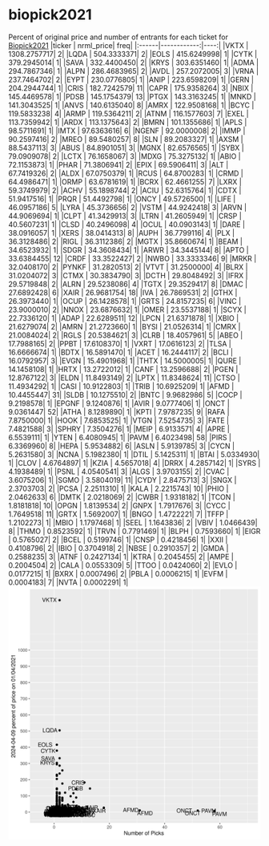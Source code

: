# biopick2021
Percent of original price and number of entrants for each ticket for [Biopick2021](https://twitter.com/hashtag/Biopick2021)
|ticker |   nrml_price| freq|
|:------|------------:|----:|
|VKTX   | 1308.2757717|    2|
|LQDA   |  504.3333371|    2|
|EOLS   |  415.6249998|    1|
|CYTK   |  379.2945014|    1|
|SAVA   |  332.4400450|    2|
|KRYS   |  303.6351460|    1|
|ADMA   |  294.7867346|    1|
|ALPN   |  286.4683965|    2|
|AVDL   |  257.2072005|    3|
|VRNA   |  237.7464702|    2|
|EYPT   |  230.0776805|    1|
|ANIP   |  223.6598209|    1|
|GERN   |  204.2944744|    1|
|CRIS   |  182.7242579|   11|
|CAPR   |  175.9358264|    3|
|NBIX   |  145.4469578|    1|
|PDSB   |  145.1754379|   13|
|PTGX   |  143.3163245|    1|
|MNKD   |  141.3043525|    1|
|ANVS   |  140.6135040|    8|
|AMRX   |  122.9508168|    1|
|BCYC   |  119.5833238|    4|
|ARMP   |  119.5364211|    2|
|ATNM   |  116.1577603|    7|
|EXEL   |  113.7359942|    1|
|ARDX   |  113.1375643|    2|
|BMRN   |  101.1355686|    1|
|APLS   |   98.5711691|    1|
|IMTX   |   97.6363616|    6|
|NGENF  |   92.0000008|    2|
|IMMP   |   90.2597416|    2|
|MREO   |   89.5480257|    8|
|SLN    |   89.2083327|    1|
|AXSM   |   88.5437113|    3|
|ABUS   |   84.8901051|    3|
|MGNX   |   82.6576565|    1|
|SYBX   |   79.0909078|    2|
|LCTX   |   76.1658067|    3|
|MDXG   |   75.3275132|    1|
|ABIO   |   72.1153873|    1|
|PHAR   |   71.3806941|    2|
|EPIX   |   69.5906411|    3|
|ALT    |   67.7419326|    2|
|ALDX   |   67.0750379|    1|
|RCUS   |   64.8700283|    1|
|CRMD   |   64.4986471|    1|
|ORMP   |   63.6781619|    1|
|BCRX   |   62.4661255|    7|
|LXRX   |   59.3749979|    2|
|ACHV   |   55.1898744|    2|
|ACIU   |   52.6315764|    1|
|CDTX   |   51.9417516|    1|
|PRQR   |   51.4492798|    1|
|ONCY   |   49.5726500|    1|
|LIFE   |   46.0957186|    5|
|LYRA   |   45.3736656|    2|
|VSTM   |   44.9242418|    3|
|ARVN   |   44.9069694|    1|
|CLPT   |   41.3429913|    3|
|LTRN   |   41.2605949|    1|
|CRSP   |   40.5607231|    1|
|CLSD   |   40.2496098|    4|
|OCUL   |   40.0903143|    1|
|DARE   |   38.0916057|    1|
|XERS   |   38.0414313|    8|
|AUPH   |   36.7799116|    4|
|PLX    |   36.3128486|    2|
|RIGL   |   36.3112386|    2|
|MGTX   |   35.8660674|    1|
|BEAM   |   34.6523932|    1|
|SDGR   |   34.3608434|    1|
|ARWR   |   34.3445144|    8|
|APTO   |   33.6384455|   12|
|CRDF   |   33.3522427|    2|
|NWBO   |   33.3333346|    9|
|MRKR   |   32.0408170|    2|
|PYNKF  |   31.2820513|    2|
|VTVT   |   31.2500000|    4|
|BLRX   |   31.0204072|    3|
|CTMX   |   30.3834790|    3|
|DCTH   |   29.8048492|    3|
|IFRX   |   29.5719848|    2|
|ALRN   |   29.5238086|    4|
|TGTX   |   29.3529417|    8|
|DMAC   |   27.6892428|    6|
|XAIR   |   26.9681754|   18|
|IVA    |   26.7869531|    2|
|GTHX   |   26.3973440|    1|
|OCUP   |   26.1428578|    1|
|GRTS   |   24.8157235|    6|
|VINC   |   23.9000010|    2|
|NNOX   |   23.6876632|    1|
|OMER   |   23.5537188|    1|
|SCYX   |   22.7336120|    1|
|ADAP   |   22.6289511|   12|
|LPCN   |   21.6371878|    1|
|XBIO   |   21.6279074|    2|
|AMRN   |   21.2723660|    1|
|BYSI   |   21.0526314|    1|
|CMRX   |   21.0084024|    2|
|RGLS   |   20.5384621|    3|
|CLRB   |   18.4057961|    5|
|ABEO   |   17.7988165|    2|
|PPBT   |   17.6108370|    1|
|VXRT   |   17.0616123|    2|
|TLSA   |   16.6666674|    1|
|BDTX   |   16.5891470|    1|
|ACET   |   16.2444117|    2|
|BCLI   |   16.0792957|    3|
|EVGN   |   15.4901968|    1|
|THTX   |   14.5000005|    1|
|QURE   |   14.1458108|    1|
|HRTX   |   13.2722012|    1|
|CANF   |   13.2596688|    2|
|PGEN   |   12.8767122|    3|
|ELDN   |   11.8493149|    2|
|LPTX   |   11.8348624|   11|
|CTSO   |   11.4934292|    1|
|CASI   |   10.9122803|    1|
|TRIB   |   10.6925209|    1|
|AFMD   |   10.4455447|   31|
|SLDB   |   10.1275510|    2|
|BNTC   |    9.9682986|    5|
|COCP   |    9.2198578|    1|
|EPGNF  |    9.1240876|    1|
|AVIR   |    9.0777406|    1|
|ONCT   |    9.0361447|   52|
|ATHA   |    8.1289890|    1|
|KPTI   |    7.9787235|    9|
|RAFA   |    7.8750000|    1|
|HOOK   |    7.6853525|    1|
|VTGN   |    7.5254735|    3|
|FATE   |    7.4821588|    3|
|SPHRY  |    7.3504276|    1|
|MEIP   |    6.9133571|    4|
|APRE   |    6.5539111|    1|
|YTEN   |    6.4080945|    1|
|PAVM   |    6.4023498|   58|
|PIRS   |    6.3369960|    8|
|HEPA   |    5.9534882|    6|
|ASLN   |    5.9139785|    3|
|CYCN   |    5.2631580|    3|
|NCNA   |    5.1982380|    1|
|DTIL   |    5.1425311|    1|
|BTAI   |    5.0334930|    1|
|CLOV   |    4.6764897|    1|
|KZIA   |    4.5657018|    4|
|DRRX   |    4.2857142|    1|
|SYRS   |    4.1938489|    1|
|PSNL   |    4.0540541|    3|
|ALGS   |    3.9703155|    2|
|CVAC   |    3.6075206|    1|
|SGMO   |    3.5804019|   11|
|CYDY   |    2.8475713|    3|
|SNGX   |    2.3703703|    2|
|PCSA   |    2.2511310|    1|
|KALA   |    2.2215743|   10|
|PHIO   |    2.0462633|    6|
|DMTK   |    2.0218069|    2|
|CWBR   |    1.9318182|    1|
|TCON   |    1.8181818|   10|
|OPGN   |    1.8139534|    2|
|GNPX   |    1.7917676|    3|
|CYCC   |    1.7649518|   11|
|GRTX   |    1.5692007|    1|
|BNGO   |    1.4722221|    7|
|TFFP   |    1.2102273|    1|
|MBIO   |    1.1797468|    1|
|SEEL   |    1.1643836|    2|
|VBIV   |    1.0466439|    8|
|THMO   |    0.8523592|    1|
|TRVN   |    0.7791469|    1|
|BLPH   |    0.7593660|    1|
|EIGR   |    0.5765027|    2|
|BCEL   |    0.5199746|    1|
|CNSP   |    0.4218456|    1|
|XXII   |    0.4108796|    2|
|IBIO   |    0.3704918|    2|
|NBSE   |    0.2910357|    2|
|GMDA   |    0.2588235|    3|
|ATNF   |    0.2427134|    1|
|KTRA   |    0.2045455|    2|
|AMPE   |    0.2004504|    2|
|CALA   |    0.0553309|    5|
|TTOO   |    0.0424060|    2|
|EVLO   |    0.0177215|    1|
|BXRX   |    0.0007496|    2|
|PBLA   |    0.0006215|    1|
|EVFM   |    0.0004183|    7|
|NVTA   |    0.0002291|    1|
![retvspicks](biopicks.png?raw=true)
